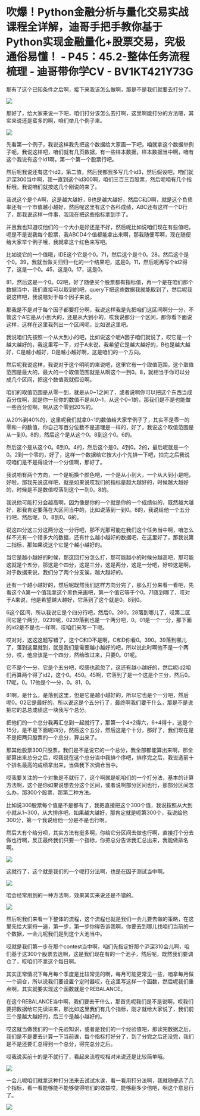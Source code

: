 # 吹爆！Python金融分析与量化交易实战课程全详解，迪哥手把手教你基于Python实现金融量化+股票交易，究极通俗易懂！ - P45：45.2-整体任务流程梳理 - 迪哥带你学CV - BV1KT421Y73G

那有了这个已知条件之后啊，接下来我该怎么做啊，那是不是我们就要去打分了。

![](img/21a7d16cca54df0d20460282c8d4b1e1_1.png)

那好了，给大家来说一下吧，咱们打分该怎么去打啊，这里啊能打分的方法嗯，其实来说还是蛮多的啊，咱们举几个例子来。



![](img/21a7d16cca54df0d20460282c8d4b1e1_3.png)

先看第一个例子，我说这样我先把这个数据给大家画一下吧，咱就拿这个数据举例子呃，我说这样吧，咱们就有几页数据，有一些样本数据，样本数据当中啊，咱有这个我说有这个id1啊，第一个第一个股票行吧。

然后呢我说还有这个id2，第二值，然后我都我多写几个id3，然后假设吧，咱们就沪深300当中啊，我一直到这个id300啊，咱们三百三百股票，然后呢咱有几个指标哦，我说咱们就按这几个刚说的来了。

我说这个是个A啊，这是越大越好，B也是越大越好，然后C和D啊，就是这个负债率还有一个市值越小越好，然后呢这里有这个各科成绩，ABC还有这样一个D行了，那我说这样一件事，我现在把这些指标拿到手了。

并且我也知道哎他们的一个大小是好还是不好，然后呢比如说咱们现在有些值吧，呃是不是说我每个股票，我ABCD4个值都能拿出来啊，那我随便写啊，现在随便给大家举个例子哦，我就拿这个红色来写吧。

比如说它的一个值哦，IDE这个它是个0。71，然后这个是个0。28，然后这个是个0。39，我就当做关归归一化的一个结果吧，这是0。11，然后呢再写个id2得了，这是一个0。45，这是0。17，这是0。

81，然后这是一个0。02吧，好了随便买个股票都有指标值，再一个是在咱们那个数据当中，我们直接可以取到的吧，query下把这些数据我就能取到了，然后呢我说这样吧，我说嗯对于每个因子来说。

那我是不是对于每个因子都要打分啊，我说这样我是先把咱们这区间啊分一分，不管这个A它是从小到大的，还是从大到小的，哎我说都分一个区间，那你看下面说这样，这样在这里我列出一个区间呃，比如说这里吧。

我说咱们先按照一个从大到小的吧，比如说这个呃A因子咱们就说了，哎它是一个越大越好的，我这里写一下，对于A来说，我希望它是越大越好的，B也是越大越好，C是越小越好，D是越小越好啊，这是咱们的一个方向。

然后呢我说这样，我说对于这个明明的来说吧，这里它有一个取值范围，这个取值范围是最大的，最大的一个取值范围就是从啊这个一到0。8，就相当于你可以分成几个区间，把这个数值我就假设啊。

咱们的取值范围是从零一到，就是从0~1之间了，或者说啊你可以把这个东西当成百分位啊，就是你一旦你的数值不是从0~1，从这个0~1的，那我们是不是也能做一些百分位啊，啊从这个零到20%的。

从20%到40%的，这里呢我们就拿0~1的数值给大家举例子了，其实不是零一的零和一的数值，你自己写百分位数不是道理是一样的，好了，我说这个取值范围是从一到0。8的，然后这个是从这个0。8到这个0。6的。

然后这个是从这个0。6到0。4的，然后这个是0。4到0。2的，最后呢就是一个0。2到一个零的，好了，这样一个数据给它按大小个先排一下吧，拍完之后我说哎咱们是不是得设计一个分值啊，那好了。

我说咱有两个方向，一个是呃换个颜色吧，一个是从小到大，一个从大到小是吧，好啦，那我先说这样吧，就是如果说哎我们的指标是越大越好的，时候越大越好的，时候是不是数值哎落到这个一到0。8的。

我说他可能打分会越高啊，因为像是你的一个就是你的一个成绩似的，既然越大越好，那我肯定要落在大区间当中的，比如说落到一到0。8的，我说给他一个五分行吧，然后呢，0。8到0。6的。

说这四分这三分这两分这一分行吧，那不光那可能在我们这个任务当中啊，咱怎么样不光有一个错多大的数据，还有什么越小越好的数据吧，在这里好了，那我说第二指标，那如果说这个它是个越小越好的。

当它是越小越好的时候，那这回打分怎么打，那可能越小的时候分越高吧，那可能这就是个五分，那这是个四分，这是三分，这是两分，这是一分吧，好啦这是啊，对于数据来说，我们分了两个分支诶，越大越好的。

还有一个越小越好的，然后呢既然我们这样方向分完了，那么打分来看一看吧，先看这个A第一个值我拿这个黑色来画吧，第一个值它等于个0。71落到哪了，哎对于A来说，他是希望越大越好，它落到了这个就是0。8到0。

6这个区间，所以我说它是个四分行吧，然后0。280。28落到哪儿了，哎第二区间它是个两分，0239呢，0239落到也是一个两分吧，0。01是一个一分，那下面的id2是不是也一样啊，哎咱们来写一下呃。

哎对对，这这这题写错了，这个C和D不是啊，C和D你看0。390。39落到哪儿了，落到这里就到，就是我们是需要越小越好的吧，所以说此时啊他不是一个两分，哎，他应该是一个四分，然给改过来，只要0。01呢。

它不是个一分，它是个五分吧，哎感也疏忽了，这还有越小越好的，然后呢id2咱们再算两个得了id2，这个0。450。45啊，它落到了是一个这是个三分，然后0。17呢，0。17他是个一分，0。81，0。

81啊，是什么，是落到这里，但是它是越小越好的，所以它也是个一分吧，然后呢0。02它是最好的，所以说这是个五分行了，最终啊我们要干什么，那是不是说把它的总总成绩这一块我写个总分。

把他们的一个总分我再汇总到一起就行了，那第一个4+2得六，6+4得十，这是个15分，是不是下面呢四分，然后这个五分，然后这是个十分，那好了，我们现在是不是把两只股票的一个总分，算出来了。

那其他股票300只股票，我们是不是说它的一个总分，我全部都能算出来啊，那全部算出来总分之后，哎我说在这个总分当中我排个序吧，排序完之后，我说选前十个排名最高的成绩拿出来，当做我下次调仓当中。

哎我要关注的一个对象是不就行了，这个啊就是呃咱们的一个打分法，基本的计算方法啊，这个是你如果说想去分这个区间，或者说啊部分区间也行，那部分区间怎么办，那300个股票，那第二种方法。

比如说300股票每个值是不是都有了，我把直接把这个300个值，我说按照从大到小就从1~300，从大排序吧，如果越大越好，那肯定就是呃第300个，我说给他300分，第一个我说给他一分是不是也行啊。

然后大有个给分呗，其实方法有挺多啊，你给它分区间去做也行啊，直接打个分去做也行啊，反正最终我们只要一个指标，你把总分告诉我汇总出来，我能做排名啊。



![](img/21a7d16cca54df0d20460282c8d4b1e1_5.png)

这就行了，这个就是我们的一个呃打分法啊，也是在因子测试当中啊。

![](img/21a7d16cca54df0d20460282c8d4b1e1_7.png)

咱会经常用到的一种方法啊，效果其实来说还是不错的。

![](img/21a7d16cca54df0d20460282c8d4b1e1_9.png)

然后呢我们来看一下整体的流程，这个流程也就是我们一会儿要去做的策略，在这里先给大家捋一遍，第一步，第一步你得告诉我啊，你要去到哪儿找咱们当前的一个数据，一会儿呢我们是到这个大池当中。

哎就是我们第一步在那个contest当中啊，咱们先指定好那个沪深310会儿啊，咱们基于这300个股票去选啊，这是我们现在有的一个池子，然后呢，既然我们要调仓了，哎咱们不拿这个每日啊。

其实正常情况下每月每个季度是比较常见的啊，每月可能更常见一些，咱拿每月做一个调仓，所以说我们要设置个定时器哎，在这里写这样一个函数，然后呢我们重点啊，其实就要实现这个函数就是个REBALANCE。

在这个REBALANCE当中啊，我们要去干什么，那首先呢我们是不是说啊，哎我们要把数据给它先读进来，那比如这里我们有几个指标，刚才就给大家说了，我们前三个是越大越好的，后三个是越小越好的。

哎这就当做我们的一个先验知识，或者是我们的一个经验值吧，那读完数据之后，我们是不是要去计算一下当前诶，每个指标打好分了，到了分完之后还没完，我们是不是还要汇总得到一个总分，得完总分之后。

哎我说买前十的是不就行了，看起来流程哎相对来说还是比较简单哦。

![](img/21a7d16cca54df0d20460282c8d4b1e1_11.png)

一会儿呢咱们就拿这种打分法来去试试水诶，看一看用打分法啊，我就随便选了几个指标，看一看能够能不能够使得咱们的收益哎，能够翻多少倍吧，啊这个意思行了。



![](img/21a7d16cca54df0d20460282c8d4b1e1_13.png)